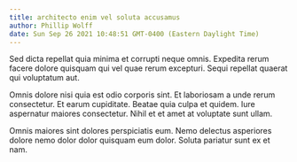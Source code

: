 ```yaml
---
title: architecto enim vel soluta accusamus
author: Phillip Wolff
date: Sun Sep 26 2021 10:48:51 GMT-0400 (Eastern Daylight Time)
---
```

Sed dicta repellat quia minima et corrupti neque omnis. Expedita rerum facere dolore quisquam qui vel quae rerum excepturi. Sequi repellat quaerat qui voluptatum aut.

 Omnis dolore nisi quia est odio corporis sint. Et laboriosam a unde rerum consectetur. Et earum cupiditate. Beatae quia culpa et quidem. Iure aspernatur maiores consectetur. Nihil et et amet at voluptate sunt ullam.

 Omnis maiores sint dolores perspiciatis eum. Nemo delectus asperiores dolore nemo dolor dolor quisquam eum dolor. Soluta pariatur sunt ex et nam.